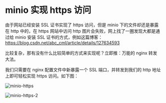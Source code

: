 # minio 实现 https 访问

由于网站已经安装 SSL 证书实现了 https 访问，但是 minio 下的文件却还是暴露在 http 中的，在 https 网站中访问 http 图片会失败，网上找了一圈发现大都是通过给 minio 安装 SSL 证书的方式，例如这篇博客：<https://blog.csdn.net/abc_cml/article/details/127634593>

比较复杂，那有没有什么比较简单的方式来实现呢？立即推：万能的 nginx 转发大法。

我们只需要在 nginx 配置文件中新暴露一个 SSL 端口，并转发到我们的 http 地址上即可轻松实现 https 访问。如下图：

![minio-https](https://zhang.beer/static/images/minio-https.png)

![minio-https-2](https://zhang.beer/static/images/minio-https-2.png)
